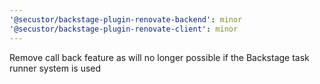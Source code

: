 ```yaml
---
'@secustor/backstage-plugin-renovate-backend': minor
'@secustor/backstage-plugin-renovate-client': minor
---
```


Remove call back feature as will no longer possible if the Backstage task runner system is used
